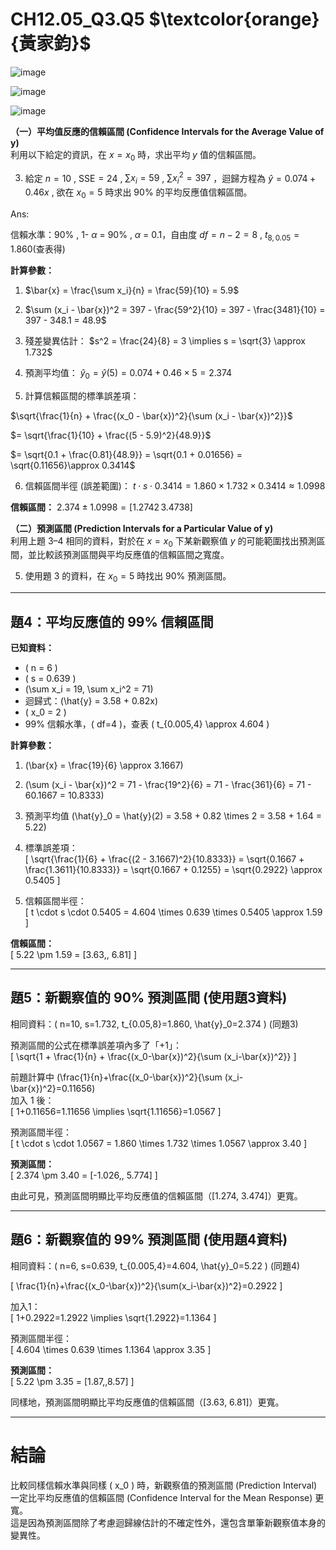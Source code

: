 # **CH12.05_Q3.Q5** $\textcolor{orange}{黃家鈞}$

![image](https://github.com/user-attachments/assets/e408d551-5732-41c3-a89b-d8ffa02ce67b)

![image](https://github.com/user-attachments/assets/81c6a658-8d63-48f8-9731-9667fa6ff4ed)

![image](https://github.com/user-attachments/assets/4f7d09c5-4843-4500-8e57-c08d8bce4bac)


**（一）平均值反應的信賴區間 (Confidence Intervals for the Average Value of y)**  
利用以下給定的資訊，在 $x = x_0$ 時，求出平均 $y$ 值的信賴區間。  

3. 給定 $n = 10$ , $\text{SSE} = 24$ ,  $\sum{x_i} = 59$ , $\sum{x_i^2} = 397$ ，迴歸方程為 $\hat{y} = 0.074 + 0.46x$ , 欲在 $x_0 = 5$ 時求出 90% 的平均反應值信賴區間。

Ans:

信賴水準：90% , 1- $\alpha$ = 90% , $\alpha$ =  0.1，自由度 $df = n - 2 = 8$ , $t_{8,0.05} = 1.860$(查表得)

**計算參數：**  

1. $\bar{x} = \frac{\sum x_i}{n} = \frac{59}{10} = 5.9$

2. $\sum (x_i - \bar{x})^2 = 397 - \frac{59^2}{10} = 397 - \frac{3481}{10} = 397 - 348.1 = 48.9$

3. 殘差變異估計： $s^2 = \frac{24}{8} = 3 \implies s = \sqrt{3} \approx 1.732$

4. 預測平均值： $\hat{y}_0 = \hat{y}(5) = 0.074 + 0.46 \times 5 = 2.374$

5. 計算信賴區間的標準誤差項：

$\sqrt{\frac{1}{n} + \frac{(x_0 - \bar{x})^2}{\sum (x_i - \bar{x})^2}}$
   
$= \sqrt{\frac{1}{10} + \frac{(5 - 5.9)^2}{48.9}}$

$= \sqrt{0.1 + \frac{0.81}{48.9}} = \sqrt{0.1 + 0.01656} = \sqrt{0.11656}\approx 0.3414$
   
6. 信賴區間半徑 (誤差範圍)： $t \cdot s \cdot 0.3414 = 1.860 \times 1.732 \times 0.3414 \approx 1.0998$

**信賴區間：** $2.374 \pm 1.0998 = [1.2742\, 3.4738]$


**（二）預測區間 (Prediction Intervals for a Particular Value of y)**  
利用上題 3–4 相同的資料，對於在 $x = x_0$ 下某新觀察值 $y$ 的可能範圍找出預測區間，並比較該預測區間與平均反應值的信賴區間之寬度。  

5. 使用題 3 的資料，在 $x_0 = 5$ 時找出 90% 預測區間。  


---

## 題4：平均反應值的 99% 信賴區間

**已知資料：**  
- \( n = 6 \)  
- \( s = 0.639 \)  
- \(\sum x_i = 19, \sum x_i^2 = 71\)  
- 迴歸式：\(\hat{y} = 3.58 + 0.82x\)  
- \( x_0 = 2 \)  
- 99% 信賴水準，\( df=4 \)，查表 \( t_{0.005,4} \approx 4.604 \)

**計算參數：**  
1. \(\bar{x} = \frac{19}{6} \approx 3.1667\)

2. \(\sum (x_i - \bar{x})^2 = 71 - \frac{19^2}{6} = 71 - \frac{361}{6} = 71 - 60.1667 = 10.8333\)

3. 預測平均值 \(\hat{y}_0 = \hat{y}(2) = 3.58 + 0.82 \times 2 = 3.58 + 1.64 = 5.22\)

4. 標準誤差項：  
   \[
   \sqrt{\frac{1}{6} + \frac{(2 - 3.1667)^2}{10.8333}}
   = \sqrt{0.1667 + \frac{1.3611}{10.8333}}
   = \sqrt{0.1667 + 0.1255}
   = \sqrt{0.2922} \approx 0.5405
   \]

5. 信賴區間半徑：  
   \[
   t \cdot s \cdot 0.5405 = 4.604 \times 0.639 \times 0.5405 \approx 1.59
   \]

**信賴區間：**  
\[
5.22 \pm 1.59 = [3.63,\, 6.81]
\]

---

## 題5：新觀察值的 90% 預測區間 (使用題3資料)

相同資料：\( n=10, s=1.732, t_{0.05,8}=1.860, \hat{y}_0=2.374 \) (同題3)

預測區間的公式在標準誤差項內多了「+1」：  
\[
\sqrt{1 + \frac{1}{n} + \frac{(x_0-\bar{x})^2}{\sum (x_i-\bar{x})^2}}
\]

前題計算中 \(\frac{1}{n}+\frac{(x_0-\bar{x})^2}{\sum (x_i-\bar{x})^2}=0.11656\)  
加入 1 後：  
\[
1+0.11656=1.11656 \implies \sqrt{1.11656}=1.0567
\]

預測區間半徑：  
\[
t \cdot s \cdot 1.0567 = 1.860 \times 1.732 \times 1.0567 \approx 3.40
\]

**預測區間：**  
\[
2.374 \pm 3.40 = [-1.026,\, 5.774]
\]

由此可見，預測區間明顯比平均反應值的信賴區間（[1.274, 3.474]）更寬。

---

## 題6：新觀察值的 99% 預測區間 (使用題4資料)

相同資料：\( n=6, s=0.639, t_{0.005,4}=4.604, \hat{y}_0=5.22 \) (同題4)

\[
\frac{1}{n}+\frac{(x_0-\bar{x})^2}{\sum(x_i-\bar{x})^2}=0.2922
\]

加入1：  
\[
1+0.2922=1.2922 \implies \sqrt{1.2922}=1.1364
\]

預測區間半徑：  
\[
4.604 \times 0.639 \times 1.1364 \approx 3.35
\]

**預測區間：**  
\[
5.22 \pm 3.35 = [1.87,\,8.57]
\]

同樣地，預測區間明顯比平均反應值的信賴區間（[3.63, 6.81]）更寬。

---

# 結論

比較同樣信賴水準與同樣 \( x_0 \) 時，新觀察值的預測區間 (Prediction Interval) 一定比平均反應值的信賴區間 (Confidence Interval for the Mean Response) 更寬。  
這是因為預測區間除了考慮迴歸線估計的不確定性外，還包含單筆新觀察值本身的變異性。

